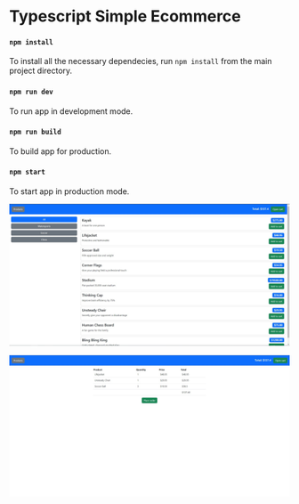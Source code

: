 # Typescript Simple Ecommerce

#### `npm install`
To install all the necessary dependecies, run `npm install` from the main project directory. 

#### `npm run dev`
To run app in development mode.

#### `npm run build`
To build app for production.

#### `npm start`
To start app in production mode.

![Screenshot 1](https://github.com/pkrakas/typescript-simple-ecommerce/raw/main/screenshots/productsList.jpg)

![Screenshot 2](https://github.com/pkrakas/typescript-simple-ecommerce/raw/main/screenshots/cartDetails.jpg)